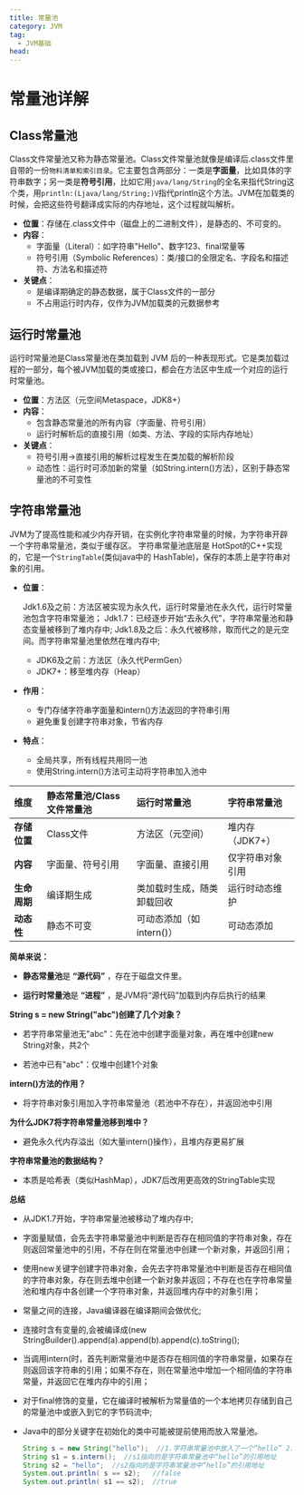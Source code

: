 ```yaml
---
title: 常量池
category: JVM
tag:
  - JVM基础
head:
---
```

# 常量池详解

## Class常量池

Class文件常量池又称为静态常量池。Class文件常量池就像是编译后.class文件里自带的一份`物料清单和索引目录`。它主要包含两部分：一类是**字面量**，比如具体的字符串数字；另一类是**符号引用**，比如它用`java/lang/String`的全名来指代String这个类，用`println:(Ljava/lang/String;)V`指代println这个方法。JVM在加载类的时候，会把这些符号翻译成实际的内存地址，这个过程就叫解析。

- **位置**：存储在.class文件中（磁盘上的二进制文件），是静态的、不可变的。
- **内容**：
  - 字面量（Literal）：如字符串"Hello"、数字123、final常量等
  - 符号引用（Symbolic References）：类/接口的全限定名、字段名和描述符、方法名和描述符
- **关键点**：
  - 是编译期确定的静态数据，属于Class文件的一部分
  - 不占用运行时内存，仅作为JVM加载类的元数据参考



## 运行时常量池

运行时常量池是Class常量池在类加载到 JVM 后的一种表现形式。它是类加载过程的一部分，每个被JVM加载的类或接口，都会在方法区中生成一个对应的运行时常量池。

- **位置**：方法区（元空间Metaspace，JDK8+）
- **内容**：
  - 包含静态常量池的所有内容（字面量、符号引用）
  - 运行时解析后的直接引用（如类、方法、字段的实际内存地址）
- **关键点**：
  - 符号引用→直接引用的解析过程发生在类加载的解析阶段
  - 动态性：运行时可添加新的常量（如String.intern()方法），区别于静态常量池的不可变性



## 字符串常量池

JVM为了提高性能和减少内存开销，在实例化字符串常量的时候，为字符串开辟一个字符串常量池，类似于缓存区。
字符串常量池底层是 HotSpot的C++实现的，它是一个`StringTable`(类似java中的 HashTable)，保存的本质上是字符串对象的引用。

- **位置**：

  Jdk1.6及之前：方法区被实现为永久代，运行时常量池在永久代，运行时常量池包含字符串常量池；
  Jdk1.7：已经逐步开始“去永久代”，字符串常量池和静态变量被移到了堆内存中;
  Jdk1.8及之后：永久代被移除，取而代之的是元空间。而字符串常量池里依然在堆内存中;

  

  - JDK6及之前：方法区（永久代PermGen）
  - JDK7+：移至堆内存（Heap）

- **作用**：

  - 专门存储字符串字面量和intern()方法返回的字符串引用
  - 避免重复创建字符串对象，节省内存

- **特点**：

  - 全局共享，所有线程共用同一池
  - 使用String.intern()方法可主动将字符串加入池中



| 维度         | 静态常量池/Class文件常量池 | 运行时常量池               | 字符串常量池     |
| :----------- | :------------------------- | :------------------------- | :--------------- |
| **存储位置** | Class文件                  | 方法区（元空间）           | 堆内存（JDK7+）  |
| **内容**     | 字面量、符号引用           | 字面量、直接引用           | 仅字符串对象引用 |
| **生命周期** | 编译期生成                 | 类加载时生成，随类卸载回收 | 运行时动态维护   |
| **动态性**   | 静态不可变                 | 可动态添加（如intern()）   | 可动态添加       |

**简单来说：**

- **静态常量池**是 **“源代码”** ，存在于磁盘文件里。

- **运行时常量池**是 **“进程”** ，是JVM将“源代码”加载到内存后执行的结果

  

**String s = new String("abc")创建了几个对象？**

- 若字符串常量池无"abc"：先在池中创建字面量对象，再在堆中创建new String对象，共2个

- 若池中已有"abc"：仅堆中创建1个对象

  

**intern()方法的作用？**

- 将字符串对象引用加入字符串常量池（若池中不存在），并返回池中引用

  

**为什么JDK7将字符串常量池移到堆中？**

- 避免永久代内存溢出（如大量intern()操作），且堆内存更易扩展

  

**字符串常量池的数据结构？**

- 本质是哈希表（类似HashMap），JDK7后改用更高效的StringTable实现



**总结**

- 从JDK1.7开始，字符串常量池被移动了堆内存中;
- 字面量赋值，会先去字符串常量池中判断是否存在相同值的字符串对象，存在则返回常量池中的引用，不存在则在常量池中创建一个新对象，并返回引用；
- 使用new关键字创建字符串对象，会先去字符串常量池中判断是否存在相同值的字符串对象，存在则去堆中创建一个新对象并返回；不存在也在字符串常量池和堆内存中各创建一个字符串对象，并返回堆内存中的对象引用；
- 常量之间的连接，Java编译器在编译期间会做优化;
- 连接时含有变量的,会被编译成(new StringBuilder().append(a).append(b).append(c).toString();
- 当调用intern(时，首先判断常量池中是否存在相同值的字符串常量，如果存在则返回该字符串的引用；如果不存在，则在常量池中增加一个相同值的字符串常量，并返回它在堆内存中的引用；
- 对于final修饰的变量，它在编译时被解析为常量值的一个本地拷贝存储到自己的常量池中或嵌入到它的字节码流中;
- Java中的部分关键字在初始化的类中可能被提前使用而放入常量池。

  ~~~java
  String s = new String("hello");  //1.字符串常量池中放入了一个“hello” 2.在堆内存中创建了一个String对象存储了“hello”,使用s指向了这个对象引用
  String s1 = s.intern();  //s1指向的是字符串常量池中“hello”的引用地址
  String s2 = "hello";  //s2指向的是字符串常量池中“hello”的引用地址
  System.out.println( s == s2);   //false
  System.out.println( s1 == s2);  //true
  ~~~
